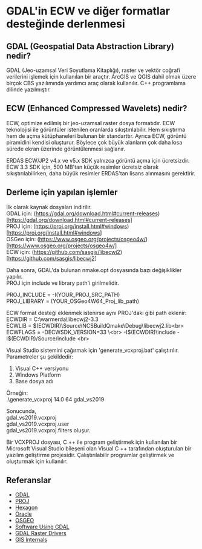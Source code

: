 # GDAL'in ECW ve diğer formatlar desteğinde derlenmesi 
<!--
## Neden derlenir?

Bir dosyadan kaynak kodu derlemek, bu dosyaları yürütülebilir bir dosyaya (.exe), dinamik yük kitaplığına (.dll) veya statik kitaplığa (.lib) bağlamak anlamına gelir.

dll :  dynamic-load library

Bu işlem aşağıdaki gibi olur:

C++ önişlemcisi, her kaynak dosyadaki tüm #directives ve makro tanımlarını dönüştürür. Bu bir çeviri birimi oluşturur.
C++ derleyicisi, ayarlanmış olan derleyici seçeneklerini uygulayarak her çeviri birimini nesne dosyalarında (.obj) derler. 
Bağlayıcı, ayarlanmış bağlayıcı seçeneklerini uygulayarak nesne dosyalarını tek bir yürütülebilir dosyada birleştirir.


birden çok platform (x86, x64, ARM vb.)


## Make dosyaları nedir?
-->

## GDAL (Geospatial Data Abstraction Library) nedir?
GDAL (Jeo-uzamsal Veri Soyutlama Kitaplığı), raster ve vektör coğrafi verilerini işlemek için kullanılan bir araçtır. ArcGIS ve QGIS dahil olmak üzere birçok CBS yazılımında yardımcı araç olarak kullanılır. 
C++ programlama dilinde yazılmıştır.

## ECW (Enhanced Compressed Wavelets) nedir?
ECW, optimize edilmiş bir jeo-uzamsal raster dosya formatıdır.
ECW teknolojisi ile görüntüler istenilen oranlarda sıkıştırılabilir. Hem sıkıştırma hem de açma kütüphaneleri bulunan bir standarttır. 
Ayrıca ECW, görüntü piramidini kendisi oluşturur. Böylece çok büyük alanların çok
daha kısa sürede ekran üzerinde görüntülenmesi sağlanır.

ERDAS ECW/JP2 v4.x ve v5.x SDK yalnızca görüntü açma için ücretsizdir.  ECW 3.3 SDK için, 500 MB'tan küçük resimler ücretsiz olarak sıkıştırılabilirken, daha büyük resimler ERDAS'tan lisans alınmasını gerektirir. 

## Derleme için yapılan işlemler


İlk olarak kaynak dosyaları indirilir. <br>
GDAL için: (https://gdal.org/download.html#current-releases)[https://gdal.org/download.html#current-releases]<br>
PROJ için: (https://proj.org/install.html#windows)[https://proj.org/install.html#windows]<br>
OSGeo için: (https://www.osgeo.org/projects/osgeo4w/)[https://www.osgeo.org/projects/osgeo4w/]<br>
ECW için: (https://github.com/sasgis/libecwj2)[https://github.com/sasgis/libecwj2]

Daha sonra, GDAL'da bulunan nmake.opt dosyasında bazı değişiklikler yapılır.<br>
PROJ için include ve library path'i girilmelidir.<br>

PROJ_INCLUDE = -I(YOUR_PROJ_SRC_PATH)<br>
PROJ_LIBRARY = (YOUR_OSGeo4W64_Proj_lib_path)<br>

<!--
libecwj2-3.3 dosyasında bulunan Source/NCSBuildQmake altında libecwj2_win32_vc90.vcproj derlendi
Oluşan lib ve dll dosyaları Source altında Debug klasörüne eklendi.
-->
ECW format desteği eklenmek istenirse aynı PROJ'daki gibi path eklenir: <br>
ECWDIR  = 	C:\warmerda\libecwj2-3.3<br>
ECWLIB  = 	$(ECWDIR)\Source\NCSBuildQmake\Debug\libecwj2.lib<br>
ECWFLAGS = 	-DECWSDK_VERSION=33 \<br>
		    -I$(ECWDIR)\include -I$(ECWDIR)/Source/include \<br>


Visual Studio sistemini çağırmak için 'generate_vcxproj.bat' çalıştırılır. <br>
Parametreler şu şekildedir: <br>
1. Visual C++ versiyonu
2. Windows Platform
3. Base dosya adı

Örneğin: <br>
.\generate_vcxproj 14.0 64 gdal_vs2019

Sonucunda, <br>
gdal_vs2019.vcxproj <br>
gdal_vs2019.vcxproj.user <br>
gdal_vs2019.vcxproj.filters oluşur. 

Bir VCXPROJ dosyası, C ++ ile program geliştirmek için kullanılan bir Microsoft Visual Studio bileşeni olan Visual C ++ tarafından oluşturulan bir yazılım geliştirme projesidir.
Çalıştırılabilir programlar geliştirmek ve oluşturmak için kullanılır.





## Referanslar
* [GDAL](https://gdal.org/)
* [PROJ](https://proj.org/)
* [Hexagon](https://share.vidyard.com/watch/tYiQYjjhHx2ZVFatXKyTru?)
* [Oracle](https://www.oracle.com/technetwork/database/enterprise-edition/gdal-howto-compile-windows-128267.txt)
* [OSGEO ](https://trac.osgeo.org/gdal/wiki/ECW)
* [Software Using GDAL](https://gdal.org/software_using_gdal.html#software-using-gdal)
* [GDAL Raster Drivers](https://gdal.org/drivers/raster/index.html)
* [GIS Internals](https://www.gisinternals.com/)